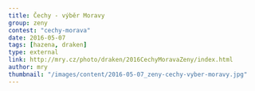 ```yaml
---
title: Čechy - výběr Moravy
group: zeny
contest: "cechy-morava"
date: 2016-05-07
tags: [hazena, draken]
type: external
link: http://mry.cz/photo/draken/2016CechyMoravaZeny/index.html
author: mry
thumbnail: "/images/content/2016-05-07_zeny-cechy-vyber-moravy.jpg"
---
```

